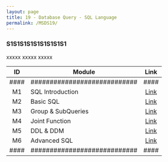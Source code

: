 ```yaml
---
layout: page
title: 19 - Database Query - SQL Language
permalink: /MSDS19/
---
```


<h3>S1S1S1S1S1S1S1S1S1</h3>

xxxxx xxxxx xxxxx

| ID | Module                     |Link|
|:--:|----------------------------|:--:|
|####|############################|####|
| M1 | SQL Introduction           |[Link](/02-MSDS-Courses/MSDS17/M1/)|
| M2 | Basic SQL                  |[Link](/02-MSDS-Courses/MSDS17/M2/)|
| M3 | Group & SubQueries         |[Link](/02-MSDS-Courses/MSDS17/M3/)|
| M4 | Joint Function             |[Link](/02-MSDS-Courses/MSDS17/M4/)|
| M5 | DDL & DDM                  |[Link](/02-MSDS-Courses/MSDS17/M5/)|
| M6 | Advanced SQL               |[Link](/02-MSDS-Courses/MSDS17/M6/)|
|####|############################|####|

